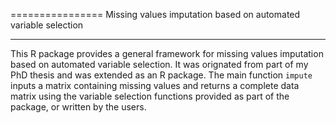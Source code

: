 ================
Missing values imputation based on automated variable selection

-----
This R package provides a general framework for missing values imputation based on automated variable selection. It was orignated from part of my PhD thesis and was extended as an R package. The main function `impute` inputs a matrix containing missing values and returns a complete data matrix using the variable selection functions provided as part of the package, or written by the users. 
